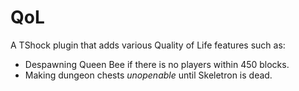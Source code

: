 # QoL
A TShock plugin that adds various Quality of Life features such as:
* Despawning Queen Bee if there is no players within 450 blocks.
* Making dungeon chests _unopenable_ until Skeletron is dead.

